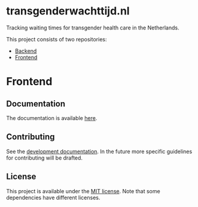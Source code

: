 # transgenderwachttijd.nl

Tracking waiting times for transgender health care in the Netherlands.

This project consists of two repositories:
- [Backend](https://github.com/DanielleHuisman/transgenderwachttijd-backend)
- [Frontend](https://github.com/DanielleHuisman/transgenderwachttijd-frontend)

# Frontend

## Documentation
The documentation is available [here](docs/index.md).

## Contributing
See the [development documentation](docs/development.md). In the future more specific guidelines for contributing will be drafted. 

## License
This project is available under the [MIT license](LICENSE.md). Note that some dependencies have different licenses.
